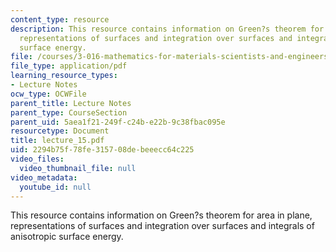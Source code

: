 ```yaml
---
content_type: resource
description: This resource contains information on Green?s theorem for area in plane,
  representations of surfaces and integration over surfaces and integrals of anisotropic
  surface energy.
file: /courses/3-016-mathematics-for-materials-scientists-and-engineers-fall-2005/2294b75f78fe315708debeeecc64c225_lecture_15.pdf
file_type: application/pdf
learning_resource_types:
- Lecture Notes
ocw_type: OCWFile
parent_title: Lecture Notes
parent_type: CourseSection
parent_uid: 5aea1f21-249f-c24b-e22b-9c38fbac095e
resourcetype: Document
title: lecture_15.pdf
uid: 2294b75f-78fe-3157-08de-beeecc64c225
video_files:
  video_thumbnail_file: null
video_metadata:
  youtube_id: null
---
```

This resource contains information on Green?s theorem for area in plane, representations of surfaces and integration over surfaces and integrals of anisotropic surface energy.

